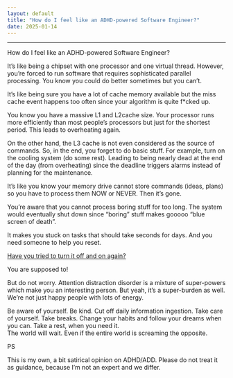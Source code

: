 ```yaml
---
layout: default
title: "How do I feel like an ADHD-powered Software Engineer?"
date: 2025-01-14
---
```

---

How do I feel like an ADHD-powered Software Engineer?

It’s like being a chipset with one processor and one virtual thread. However, you’re forced to run software that requires sophisticated parallel processing. You know you could do better sometimes but you can’t.

It’s like being sure you have a lot of cache memory available but the miss cache event happens too often since your algorithm is quite f*cked up.

You know you have a massive L1 and L2cache size. Your processor runs more efficiently than most people’s processors but just for the shortest period. This leads to overheating again.

On the other hand, the L3 cache is not even considered as the source of commands. So, in the end, you forget to do basic stuff. For example, turn on the cooling system (do some rest). Leading to being nearly dead at the end of the day (from overheating) since the deadline triggers alarms instead of planning for the maintenance.

It’s like you know your memory drive cannot store commands (ideas, plans) so you have to process them NOW or NEVER. Then it’s gone.

You’re aware that you cannot process boring stuff for too long. The system would eventually shut down since “boring” stuff makes gooooo “blue screen of death”.

It makes you stuck on tasks that should take seconds for days. And you need someone to help you reset.

[Have you tried to turn it off and on again?](https://www.youtube.com/watch?v=DPqdyoTpyEs)

You are supposed to!

But do not worry. Attention distraction disorder is a mixture of super-powers which make you an interesting person. But yeah, it’s a super-burden as well. We’re not just happy people with lots of energy.

Be aware of yourself. Be kind. Cut off daily information ingestion. Take care of yourself. Take breaks. Change your habits and follow your dreams when you can. Take a rest, when you need it.  
The world will wait. Even if the entire world is screaming the opposite.

PS

This is my own, a bit satirical opinion on ADHD/ADD. Please do not treat it as guidance, because I’m not an expert and we differ.
